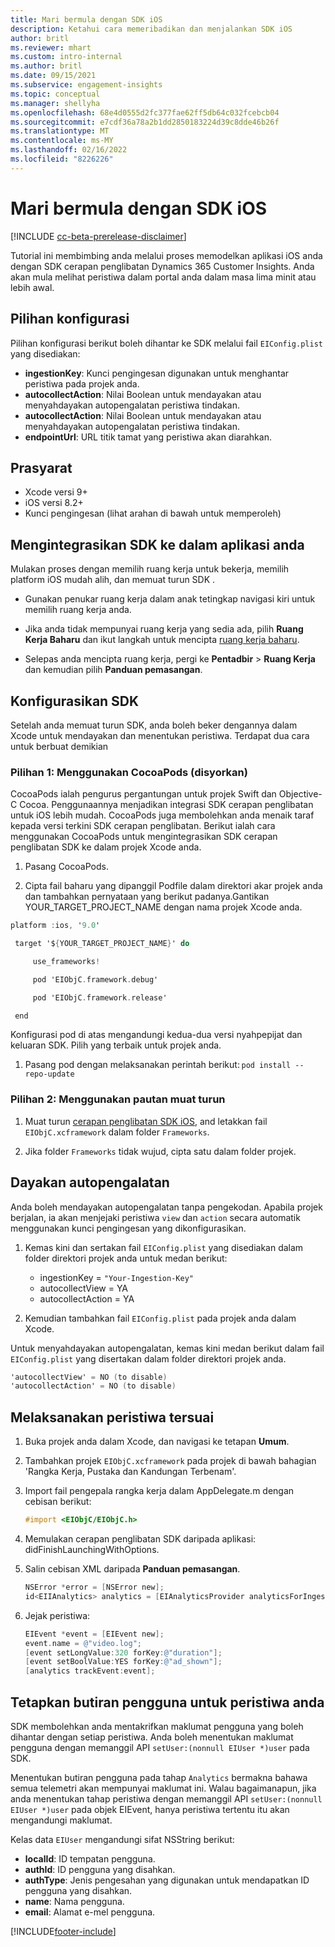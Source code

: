 ```yaml
---
title: Mari bermula dengan SDK iOS
description: Ketahui cara memeribadikan dan menjalankan SDK iOS
author: britl
ms.reviewer: mhart
ms.custom: intro-internal
ms.author: britl
ms.date: 09/15/2021
ms.subservice: engagement-insights
ms.topic: conceptual
ms.manager: shellyha
ms.openlocfilehash: 68e4d0555d2fc377fae62ff5db64c032fcebcb04
ms.sourcegitcommit: e7cdf36a78a2b1dd2850183224d39c8dde46b26f
ms.translationtype: MT
ms.contentlocale: ms-MY
ms.lasthandoff: 02/16/2022
ms.locfileid: "8226226"
---
```

# <a name="get-started-with-the-ios-sdk"></a>Mari bermula dengan SDK iOS

[!INCLUDE [cc-beta-prerelease-disclaimer](includes/cc-beta-prerelease-disclaimer.md)]

Tutorial ini membimbing anda melalui proses memodelkan aplikasi iOS anda dengan SDK cerapan penglibatan Dynamics 365 Customer Insights. Anda akan mula melihat peristiwa dalam portal anda dalam masa lima minit atau lebih awal.

## <a name="configuration-options"></a>Pilihan konfigurasi

Pilihan konfigurasi berikut boleh dihantar ke SDK melalui fail `EIConfig.plist` yang disediakan:

- **ingestionKey**: Kunci pengingesan digunakan untuk menghantar peristiwa pada projek anda.
- **autocollectAction**: Nilai Boolean untuk mendayakan atau menyahdayakan autopengalatan peristiwa tindakan.
- **autocollectAction**: Nilai Boolean untuk mendayakan atau menyahdayakan autopengalatan peristiwa tindakan.
- **endpointUrl**: URL titik tamat yang peristiwa akan diarahkan.

## <a name="prerequisites"></a>Prasyarat

- Xcode versi 9+
- iOS versi 8.2+
- Kunci pengingesan (lihat arahan di bawah untuk memperoleh)

## <a name="integrate-the-sdk-into-your-application"></a>Mengintegrasikan SDK ke dalam aplikasi anda

Mulakan proses dengan memilih ruang kerja untuk bekerja, memilih platform iOS mudah alih, dan memuat turun SDK .

- Gunakan penukar ruang kerja dalam anak tetingkap navigasi kiri untuk memilih ruang kerja anda.

- Jika anda tidak mempunyai ruang kerja yang sedia ada, pilih **Ruang Kerja Baharu** dan ikut langkah untuk mencipta [ruang kerja baharu](create-workspace.md).

- Selepas anda mencipta ruang kerja, pergi ke **Pentadbir** > **Ruang Kerja** dan kemudian pilih **Panduan pemasangan**.

## <a name="configure-the-sdk"></a>Konfigurasikan SDK

Setelah anda memuat turun SDK, anda boleh beker dengannya dalam Xcode untuk mendayakan dan menentukan peristiwa. Terdapat dua cara untuk berbuat demikian

### <a name="option-1-using-cocoapods-recommended"></a>Pilihan 1: Menggunakan CocoaPods (disyorkan)
CocoaPods ialah pengurus pergantungan untuk projek Swift dan Objective-C Cocoa. Penggunaannya menjadikan integrasi SDK cerapan penglibatan untuk iOS lebih mudah. CocoaPods juga membolehkan anda menaik taraf kepada versi terkini SDK cerapan penglibatan. Berikut ialah cara menggunakan CocoaPods untuk mengintegrasikan SDK cerapan penglibatan SDK ke dalam projek Xcode anda. 

1. Pasang CocoaPods. 

1. Cipta fail baharu yang dipanggil Podfile dalam direktori akar projek anda dan tambahkan pernyataan yang berikut padanya.Gantikan YOUR_TARGET_PROJECT_NAME dengan nama projek Xcode anda. 
```objectivec
platform :ios, '9.0'  

 target '${YOUR_TARGET_PROJECT_NAME}' do 

     use_frameworks!   

     pod 'EIObjC.framework.debug' 

     pod 'EIObjC.framework.release' 

 end 
```
Konfigurasi pod di atas mengandungi kedua-dua versi nyahpepijat dan keluaran SDK. Pilih yang terbaik untuk projek anda.

1. Pasang pod dengan melaksanakan perintah berikut: `pod install --repo-update `

### <a name="option-2-using-download-link"></a>Pilihan 2: Menggunakan pautan muat turun

1. Muat turun [cerapan penglibatan SDK iOS](https://download.pi.dynamics.com/sdk/EI-SDKs/ei-ios-sdk.zip), and letakkan fail `EIObjC.xcframework` dalam folder `Frameworks`.

1. Jika folder `Frameworks` tidak wujud, cipta satu dalam folder projek.

## <a name="enable-auto-instrumentation"></a>Dayakan autopengalatan
 
Anda boleh mendayakan autopengalatan tanpa pengekodan. Apabila projek berjalan, ia akan menjejaki peristiwa `view` dan `action` secara automatik menggunakan kunci pengingesan yang dikonfigurasikan. 

1. Kemas kini dan sertakan fail `EIConfig.plist` yang disediakan dalam folder direktori projek anda untuk medan berikut:
    - ingestionKey = `"Your-Ingestion-Key"`
    - autocollectView = YA
    - autocollectAction = YA

2. Kemudian tambahkan fail `EIConfig.plist` pada projek anda dalam Xcode. 



Untuk menyahdayakan autopengalatan, kemas kini medan berikut dalam fail `EIConfig.plist` yang disertakan dalam folder direktori projek anda. 

```objectivec
'autocollectView' = NO (to disable)
'autocollectAction' = NO (to disable)
```


## <a name="implement-custom-events"></a>Melaksanakan peristiwa tersuai

1. Buka projek anda dalam Xcode, dan navigasi ke tetapan **Umum**. 
1. Tambahkan projek `EIObjC.xcframework` pada projek di bawah bahagian 'Rangka Kerja, Pustaka dan Kandungan Terbenam'.

1. Import fail pengepala rangka kerja dalam AppDelegate.m dengan cebisan berikut:

    ```objectivec
    #import <EIObjC/EIObjC.h>
    ```

1. Memulakan cerapan penglibatan SDK daripada aplikasi: didFinishLaunchingWithOptions.
1. Salin cebisan XML daripada **Panduan pemasangan**.

    ```objectivec
    NSError *error = [NSError new];
    id<EIIAnalytics> analytics = [EIAnalyticsProvider analyticsForIngestionKey:nil error:&error];
    ```

1. Jejak peristiwa:

    ```objectivec
    EIEvent *event = [EIEvent new];
    event.name = @"video.log";
    [event setLongValue:320 forKey:@"duration"];
    [event setBoolValue:YES forKey:@"ad_shown"];
    [analytics trackEvent:event];
    ```

## <a name="set-user-details-for-your-event"></a>Tetapkan butiran pengguna untuk peristiwa anda

SDK membolehkan anda mentakrifkan maklumat pengguna yang boleh dihantar dengan setiap peristiwa. Anda boleh menentukan maklumat pengguna dengan memanggil API `setUser:(nonnull EIUser *)user` pada SDK.

Menentukan butiran pengguna pada tahap `Analytics` bermakna bahawa semua telemetri akan mempunyai maklumat ini. Walau bagaimanapun, jika anda menentukan tahap peristiwa dengan memanggil API `setUser:(nonnull EIUser *)user` pada objek EIEvent, hanya peristiwa tertentu itu akan mengandungi maklumat.

Kelas data `EIUser` mengandungi sifat NSString berikut:

- **localId**: ID tempatan pengguna.
- **authId**: ID pengguna yang disahkan.
- **authType**: Jenis pengesahan yang digunakan untuk mendapatkan ID pengguna yang disahkan.
- **name**: Nama pengguna.
- **email**: Alamat e-mel pengguna.


[!INCLUDE[footer-include](../includes/footer-banner.md)]
